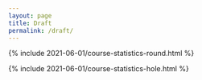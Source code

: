 ```yaml
---
layout: page
title: Draft
permalink: /draft/
---
```


<div class="posts">
  <article class="post">
    <div class="entry">
    <p>
      {% include 2021-06-01/course-statistics-round.html %}
    </p>
    <p>
      {% include 2021-06-01/course-statistics-hole.html %}
    </p>
    </div>

  </article>
</div>
